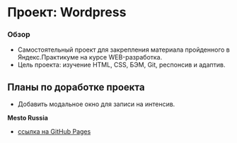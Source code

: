 # Проект: Wordpress

### Обзор

* Самостоятельный проект для закрепления материала пройденного в Яндекс.Практикуме на курсе WEB-разработка.
* Цель проекта: изучение HTML, CSS, БЭМ, Git, респонсив и адаптив.

## Планы по доработке проекта
* Добавить модальное окно для записи на интенсив.


**Mesto Russia**

* [ссылка на GitHub Pages](https://yurick78.github.io/wordpress/index.html)
